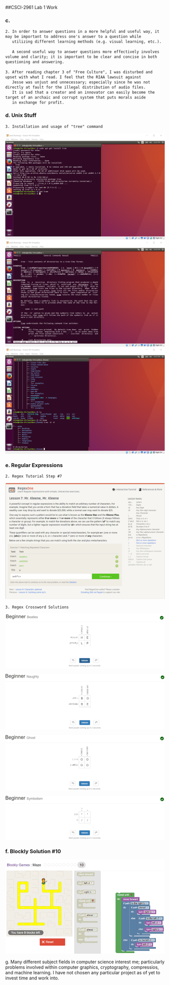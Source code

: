##CSCI-2961 Lab 1 Work
### c.

    2. In order to answer questions in a more helpful and useful way, it may be important to address one's answer to a question while
       utilizing different learning methods (e.g. visual learning, etc.).

       A second useful way to answer questions more effectively involves volume and clarity; it is important to be clear and concise in both questioning and answering.
       
    3. After reading chapter 3 of "Free Culture", I was disturbed and upset with what I read. I feel that the RIAA lawsuit against
       Jesse was unjust and unnecessary; especially since he was not directly at fault for the illegal distribution of audio files.
       It is sad that a creator and an innovator can easily become the target of an archaic and corrupt system that puts morals aside
       in exchange for profit.

### d. Unix Stuff

    3. Installation and usage of "tree" command

![tree Installation](images/lab1_tree1.png)
![tree Manual](images/lab1_tree2.png)
![tree Usage](images/lab1_tree3.png)

### e. Regular Expressions

    2. Regex Tutorial Step #7

![Regex Tutorial Step #7](images/lab1_regex_step7.png)

    3. Regex Crossword Solutions
    
![Regex Crossword #1](images/lab1_cw1.png)

![Regex Crossword #2](images/lab1_cw2.png)

![Regex Crossword #3](images/lab1_cw3.png)

![Regex Crossword #4](images/lab1_cw4.png)

### f. Blockly Solution #10

![Blockly Solution #10](images/lab1_blockly.png)

g. Many different subject fields in computer science interest me; particularly problems involved within computer graphics, cryptography, compressios, and machine learning. I have not chosen any particular project as of yet to invest time and work into.

